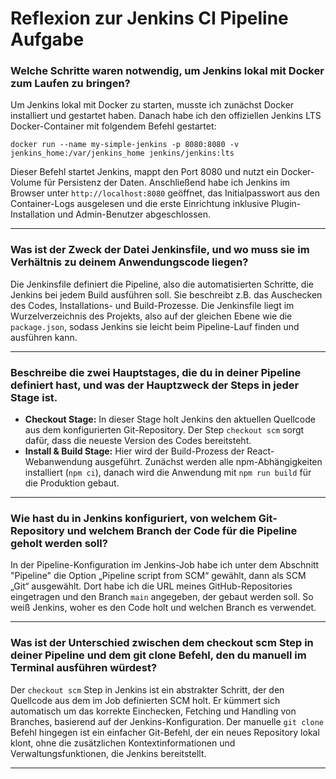 
# Reflexion zur Jenkins CI Pipeline Aufgabe

### Welche Schritte waren notwendig, um Jenkins lokal mit Docker zum Laufen zu bringen?
Um Jenkins lokal mit Docker zu starten, musste ich zunächst Docker installiert und gestartet haben. Danach habe ich den offiziellen Jenkins LTS Docker-Container mit folgendem Befehl gestartet:
```
docker run --name my-simple-jenkins -p 8080:8080 -v jenkins_home:/var/jenkins_home jenkins/jenkins:lts
```
Dieser Befehl startet Jenkins, mappt den Port 8080 und nutzt ein Docker-Volume für Persistenz der Daten. Anschließend habe ich Jenkins im Browser unter `http://localhost:8080` geöffnet, das Initialpasswort aus den Container-Logs ausgelesen und die erste Einrichtung inklusive Plugin-Installation und Admin-Benutzer abgeschlossen.

---

### Was ist der Zweck der Datei Jenkinsfile, und wo muss sie im Verhältnis zu deinem Anwendungscode liegen?
Die Jenkinsfile definiert die Pipeline, also die automatisierten Schritte, die Jenkins bei jedem Build ausführen soll. Sie beschreibt z.B. das Auschecken des Codes, Installations- und Build-Prozesse. Die Jenkinsfile liegt im Wurzelverzeichnis des Projekts, also auf der gleichen Ebene wie die `package.json`, sodass Jenkins sie leicht beim Pipeline-Lauf finden und ausführen kann.

---

### Beschreibe die zwei Hauptstages, die du in deiner Pipeline definiert hast, und was der Hauptzweck der Steps in jeder Stage ist.
- **Checkout Stage:** In dieser Stage holt Jenkins den aktuellen Quellcode aus dem konfigurierten Git-Repository. Der Step `checkout scm` sorgt dafür, dass die neueste Version des Codes bereitsteht.
- **Install & Build Stage:** Hier wird der Build-Prozess der React-Webanwendung ausgeführt. Zunächst werden alle npm-Abhängigkeiten installiert (`npm ci`), danach wird die Anwendung mit `npm run build` für die Produktion gebaut.

---

### Wie hast du in Jenkins konfiguriert, von welchem Git-Repository und welchem Branch der Code für die Pipeline geholt werden soll?
In der Pipeline-Konfiguration im Jenkins-Job habe ich unter dem Abschnitt "Pipeline" die Option „Pipeline script from SCM“ gewählt, dann als SCM „Git“ ausgewählt. Dort habe ich die URL meines GitHub-Repositories eingetragen und den Branch `main` angegeben, der gebaut werden soll. So weiß Jenkins, woher es den Code holt und welchen Branch es verwendet.

---

### Was ist der Unterschied zwischen dem checkout scm Step in deiner Pipeline und dem git clone Befehl, den du manuell im Terminal ausführen würdest?
Der `checkout scm` Step in Jenkins ist ein abstrakter Schritt, der den Quellcode aus dem im Job definierten SCM holt. Er kümmert sich automatisch um das korrekte Einchecken, Fetching und Handling von Branches, basierend auf der Jenkins-Konfiguration. Der manuelle `git clone` Befehl hingegen ist ein einfacher Git-Befehl, der ein neues Repository lokal klont, ohne die zusätzlichen Kontextinformationen und Verwaltungsfunktionen, die Jenkins bereitstellt.

---
